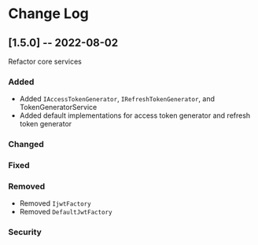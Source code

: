 # Change Log

## [1.5.0] -- 2022-08-02

Refactor core services

### Added
- Added `IAccessTokenGenerator`, `IRefreshTokenGenerator`, and TokenGeneratorService
- Added default implementations for access token generator and refresh token generator

### Changed

### Fixed

### Removed
- Removed `IjwtFactory`
- Removed `DefaultJwtFactory`

### Security
